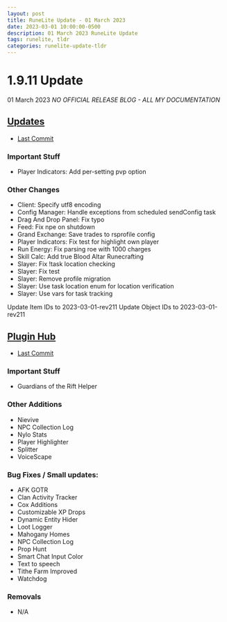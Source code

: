 ```yaml
---
layout: post
title: RuneLite Update - 01 March 2023
date: 2023-03-01 10:00:00-0500
description: 01 March 2023 RuneLite Update
tags: runelite, tldr
categories: runelite-update-tldr
---
```


# 1.9.11 Update
01 March 2023
*NO OFFICIAL RELEASE BLOG - ALL MY DOCUMENTATION*

## [Updates][1]
- [Last Commit][2]

### Important Stuff
- Player Indicators: Add per-setting pvp option

### Other Changes
- Client: Specify utf8 encoding
- Config Manager: Handle exceptions from scheduled sendConfig task
- Drag And Drop Panel: Fix typo
- Feed: Fix npe on shutdown
- Grand Exchange: Save trades to rsprofile config
- Player Indicators: Fix test for highlight own player
- Run Energy: Fix parsing roe with 1000 charges
- Skill Calc: Add true Blood Altar Runecrafting
- Slayer: Fix !task location checking
- Slayer: Fix test
- Slayer: Remove profile migration
- Slayer: Use task location enum for location verification
- Slayer: Use vars for task tracking

Update Item IDs to 2023-03-01-rev211
Update Object IDs to 2023-03-01-rev211

## [Plugin Hub][3]
- [Last Commit][4]

### Important Stuff
- Guardians of the Rift Helper

### Other Additions
- Nievive
- NPC Collection Log
- Nylo Stats
- Player Highlighter
- Splitter
- VoiceScape

### Bug Fixes / Small updates:
- AFK GOTR
- Clan Activity Tracker
- Cox Additions
- Customizable XP Drops
- Dynamic Entity Hider
- Loot Logger
- Mahogany Homes
- NPC Collection Log
- Prop Hunt
- Smart Chat Input Color
- Text to speech
- Tithe Farm Improved
- Watchdog

### Removals
- N/A

[1]: https://github.com/runelite/runelite/commits/master
[2]: https://github.com/runelite/runelite/commit/a6db2e1d8bd9b77ab6514bc6170a732ab265b7a4
[3]: https://github.com/runelite/plugin-hub/commits/master
[4]: https://github.com/runelite/plugin-hub/commit/89d343121708826fe57dba89fd2ed847c27872f2